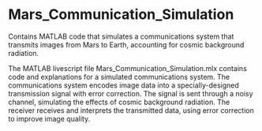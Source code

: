 # Mars_Communication_Simulation
Contains MATLAB code that simulates a communications system that transmits images from Mars to Earth, accounting for cosmic background radiation.

The MATLAB livescript file Mars_Communication_Simulation.mlx contains code and explanations for a simulated communications system. The communications system encodes image data into a specially-designed transmission signal with error correction. The signal is sent through a noisy channel, simulating the effects of cosmic background radiation. The receiver receives and interprets the transmitted data, using error correction to improve image quality. 

